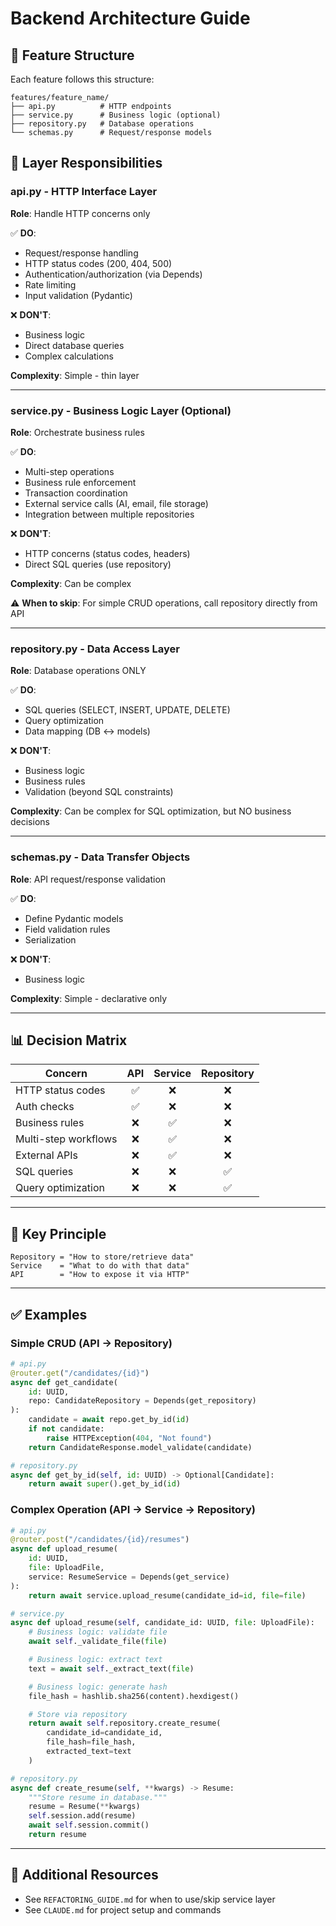 # Backend Architecture Guide

## 📁 Feature Structure

Each feature follows this structure:
```
features/feature_name/
├── api.py          # HTTP endpoints
├── service.py      # Business logic (optional)
├── repository.py   # Database operations
└── schemas.py      # Request/response models
```

## 🎯 Layer Responsibilities

### **api.py** - HTTP Interface Layer
**Role**: Handle HTTP concerns only

✅ **DO**:
- Request/response handling
- HTTP status codes (200, 404, 500)
- Authentication/authorization (via Depends)
- Rate limiting
- Input validation (Pydantic)

❌ **DON'T**:
- Business logic
- Direct database queries
- Complex calculations

**Complexity**: Simple - thin layer

---

### **service.py** - Business Logic Layer (Optional)
**Role**: Orchestrate business rules

✅ **DO**:
- Multi-step operations
- Business rule enforcement
- Transaction coordination
- External service calls (AI, email, file storage)
- Integration between multiple repositories

❌ **DON'T**:
- HTTP concerns (status codes, headers)
- Direct SQL queries (use repository)

**Complexity**: Can be complex

⚠️ **When to skip**: For simple CRUD operations, call repository directly from API

---

### **repository.py** - Data Access Layer
**Role**: Database operations ONLY

✅ **DO**:
- SQL queries (SELECT, INSERT, UPDATE, DELETE)
- Query optimization
- Data mapping (DB ↔ models)

❌ **DON'T**:
- Business logic
- Business rules
- Validation (beyond SQL constraints)

**Complexity**: Can be complex for SQL optimization, but NO business decisions

---

### **schemas.py** - Data Transfer Objects
**Role**: API request/response validation

✅ **DO**:
- Define Pydantic models
- Field validation rules
- Serialization

❌ **DON'T**:
- Business logic

**Complexity**: Simple - declarative only

---

## 📊 Decision Matrix

| Concern | API | Service | Repository |
|---------|:---:|:-------:|:----------:|
| HTTP status codes | ✅ | ❌ | ❌ |
| Auth checks | ✅ | ❌ | ❌ |
| Business rules | ❌ | ✅ | ❌ |
| Multi-step workflows | ❌ | ✅ | ❌ |
| External APIs | ❌ | ✅ | ❌ |
| SQL queries | ❌ | ❌ | ✅ |
| Query optimization | ❌ | ❌ | ✅ |

---

## 🔑 Key Principle

```
Repository = "How to store/retrieve data"
Service    = "What to do with that data"
API        = "How to expose it via HTTP"
```

---

## ✅ Examples

### Simple CRUD (API → Repository)
```python
# api.py
@router.get("/candidates/{id}")
async def get_candidate(
    id: UUID,
    repo: CandidateRepository = Depends(get_repository)
):
    candidate = await repo.get_by_id(id)
    if not candidate:
        raise HTTPException(404, "Not found")
    return CandidateResponse.model_validate(candidate)

# repository.py
async def get_by_id(self, id: UUID) -> Optional[Candidate]:
    return await super().get_by_id(id)
```

### Complex Operation (API → Service → Repository)
```python
# api.py
@router.post("/candidates/{id}/resumes")
async def upload_resume(
    id: UUID,
    file: UploadFile,
    service: ResumeService = Depends(get_service)
):
    return await service.upload_resume(candidate_id=id, file=file)

# service.py
async def upload_resume(self, candidate_id: UUID, file: UploadFile):
    # Business logic: validate file
    await self._validate_file(file)

    # Business logic: extract text
    text = await self._extract_text(file)

    # Business logic: generate hash
    file_hash = hashlib.sha256(content).hexdigest()

    # Store via repository
    return await self.repository.create_resume(
        candidate_id=candidate_id,
        file_hash=file_hash,
        extracted_text=text
    )

# repository.py
async def create_resume(self, **kwargs) -> Resume:
    """Store resume in database."""
    resume = Resume(**kwargs)
    self.session.add(resume)
    await self.session.commit()
    return resume
```

---

## 📖 Additional Resources

- See `REFACTORING_GUIDE.md` for when to use/skip service layer
- See `CLAUDE.md` for project setup and commands